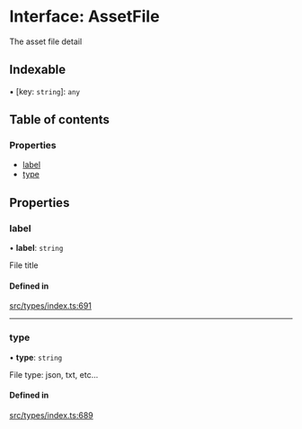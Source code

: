 # Interface: AssetFile

The asset file detail

## Indexable

▪ [key: `string`]: `any`

## Table of contents

### Properties

- [label](AssetFile.md#label)
- [type](AssetFile.md#type)

## Properties

### label

• **label**: `string`

File title

#### Defined in

[src/types/index.ts:691](https://github.com/nevermined-io/components-catalog/blob/7d68f2d/lib/src/types/index.ts#L691)

___

### type

• **type**: `string`

File type: json, txt, etc...

#### Defined in

[src/types/index.ts:689](https://github.com/nevermined-io/components-catalog/blob/7d68f2d/lib/src/types/index.ts#L689)
